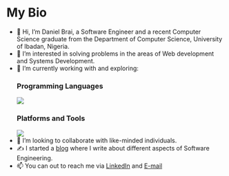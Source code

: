 # My Bio 

- 👋 Hi, I’m Daniel Brai, a Software Engineer and a recent Computer Science graduate from the Department of Computer Science, University of Ibadan, Nigeria.
- 👀 I’m interested in solving problems in the areas of Web development and Systems Development.
- 🌱 I’m currently working with and exploring:
  <p align="left">
      <h3>Programming Languages</h3>
      <img src="https://skillicons.dev/icons?i=typescript,elixir,golang,rust,ruby,zig,python" />
  </p>
  <div align="left">
      <h3>Platforms and Tools</h3>
      <img src="https://skillicons.dev/icons?i=postgresql,aws,azure,linux,bash,docker" />
  </div>
- 👯 I’m looking to collaborate with like-minded individuals.
- ✍ I started a [blog](https://danielbrai.dev/posts) where I write about different aspects of Software Engineering.
- 📫 You can out to reach me via [LinkedIn](https://www.linkedin.com/in/daniel-brai-12baa21a3/) and [E-mail](mailto:danielbrai.dev@gmail.com)


<!--
**Daniel-Brai/Daniel-Brai** is a ✨ _special_ ✨ repository because its `README.md` (this file) appears on your GitHub profile.

Here are some ideas to get you started:
-->
